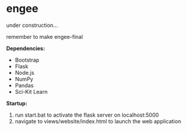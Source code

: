# engee
under construction...

remember to make engee-final

**Dependencies:**
* Bootstrap
* Flask
* Node.js
* NumPy
* Pandas
* Sci-Kit Learn

**Startup:**
1. run start.bat to activate the flask server on localhost:5000
2. navigate to views/website/index.html to launch the web application
